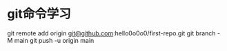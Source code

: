 # git命令学习

git remote add origin git@github.com:hello0o0o0/first-repo.git
git branch -M main 
git push -u origin main
